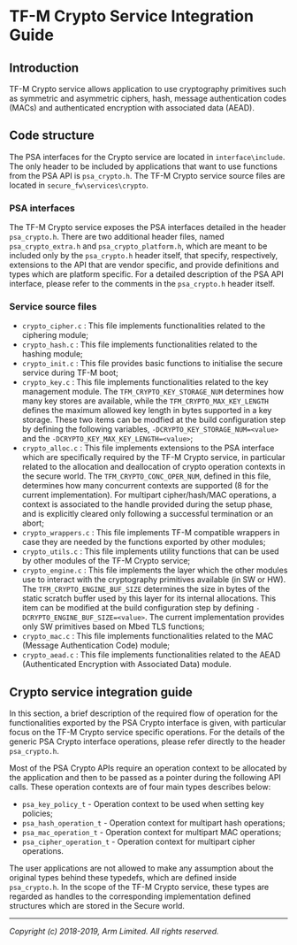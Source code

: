 # TF-M Crypto Service Integration Guide

## Introduction

TF-M Crypto service allows application to use cryptography primitives such as
symmetric and asymmetric ciphers, hash, message authentication codes (MACs) and
authenticated encryption with associated data (AEAD).

## Code structure

The PSA interfaces for the Crypto service are located in `interface\include`.
The only header to be included by applications that want to use functions from
the PSA API is `psa_crypto.h`.
The TF-M Crypto service source files are located in `secure_fw\services\crypto`.

### PSA interfaces

The TF-M Crypto service exposes the PSA interfaces detailed in the header
`psa_crypto.h`. There are two additional header files, named
`psa_crypto_extra.h` and `psa_crypto_platform.h`, which are meant to be included
only by the `psa_crypto.h` header itself, that specify, respectively, extensions
to the API that are vendor specific, and provide definitions and types which are
platform specific. For a detailed description of the PSA API interface, please
refer to the comments in the `psa_crypto.h` header itself.

### Service source files

 - `crypto_cipher.c` : This file implements functionalities related to the
 ciphering module;
 - `crypto_hash.c` : This file implements functionalities related to the
 hashing module;
 - `crypto_init.c` :  This file provides basic functions to initialise the
 secure service during TF-M boot;
 - `crypto_key.c` : This file implements functionalities related to the key
 management module. The `TFM_CRYPTO_KEY_STORAGE_NUM` determines how many key
 stores are available, while the `TFM_CRYPTO_MAX_KEY_LENGTH` defines the
 maximum allowed key length in bytes supported in a key storage. These two
 items can be modfied at the build configuration step by defining the
 following variables, `-DCRYPTO_KEY_STORAGE_NUM=<value>` and the
 `-DCRYPTO_KEY_MAX_KEY_LENGTH=<value>`;
 - `crypto_alloc.c` : This file implements extensions to the PSA interface
 which are specifically required by the TF-M Crypto service, in particular
 related to the allocation and deallocation of crypto operation contexts in
 the secure world. The `TFM_CRYPTO_CONC_OPER_NUM`, defined in this file,
 determines how many concurrent contexts are supported (8 for the current
 implementation). For multipart cipher/hash/MAC operations, a context is
 associated to the handle provided during the setup phase, and is explicitly
 cleared only following a successful termination or an abort;
 - `crypto_wrappers.c` : This file implements TF-M compatible wrappers in
 case they are needed by the functions exported by other modules;
 - `crypto_utils.c` : This file implements utility functions that can be
 used by other modules of the TF-M Crypto service;
 - `crypto_engine.c` : This file implements the layer which the other modules
 use to interact with the cryptography primitives available (in SW or HW). The
 `TFM_CRYPTO_ENGINE_BUF_SIZE` determines the size in bytes of the static scratch
 buffer used by this layer for its internal allocations. This item can be
 modified at the build configuration step by defining
 `-DCRYPTO_ENGINE_BUF_SIZE=<value>`. The current implementation provides only SW
 primitives based on Mbed TLS functions;
 - `crypto_mac.c` : This file implements functionalities related to the
 MAC (Message Authentication Code) module;
 - `crypto_aead.c` : This file implements functionalities related to the AEAD
 (Authenticated Encryption with Associated Data) module.

## Crypto service integration guide

In this section, a brief description of the required flow of operation for the
functionalities exported by the PSA Crypto interface is given, with particular
focus on the TF-M Crypto service specific operations. For the details of the
generic PSA Crypto interface operations, please refer directly to the header
`psa_crypto.h`.

Most of the PSA Crypto APIs require an operation context to be allocated by the
application and then to be passed as a pointer during the following API calls.
These operation contexts are of four main types describes below:

 - `psa_key_policy_t` - Operation context to be used when setting key policies;
 - `psa_hash_operation_t` - Operation context for multipart hash operations;
 - `psa_mac_operation_t` - Operation context for multipart MAC operations;
 - `psa_cipher_operation_t` - Operation context for multipart cipher operations.

The user applications are not allowed to make any assumption about the original
types behind these typedefs, which are defined inside `psa_crypto.h`.
In the scope of the TF-M Crypto service, these types are regarded as
handles to the corresponding implementation defined structures which are stored
in the Secure world.

 --------------

*Copyright (c) 2018-2019, Arm Limited. All rights reserved.*
